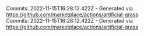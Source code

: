 Commits: 2022-11-15T16:28:12.422Z - Generated via https://github.com/marketplace/actions/artificial-grass
<br>
Commits: 2022-11-15T16:28:12.422Z - Generated via https://github.com/marketplace/actions/artificial-grass
<br>
